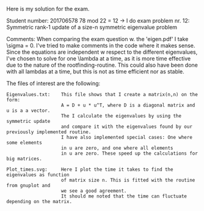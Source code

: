 Here is my solution for the exam.

Student number: 201706578
78 mod 22 = 12 -> I do exam problem nr. 12: 
Symmetric rank-1 update of a size-n symmetric eigenvalue problem

Comments:
    When comparing the exam question w. the 'eigen.pdf' I take \sigma = 0.
    I've tried to make comments in the code where it makes sense. 
    Since the equations are independent w respect to the different eigenvalues, 
    I've chosen to solve for one \lambda at a time,
    as it is more time effective due to the nature of the rootfinding-routine. 
    This could also have been done with all lambdas at a time, but this is not as time efficient nor as stable.

The files of interest are the following:

    Eigenvalues.txt:    This file shows that I create a matrix(n,n) on the form:
                        A = D + u * u^T, where D is a diagonal matrix and u is a a vector.
                        The I calculate the eigenvalues by using the symmetric update 
                        and compare it with the eigenvalues found by our previously implemented routine. 
                        I have also implemented special cases: One where some elements
                        in u are zero, and one where all elements
                        in u are zero. These speed up the calculations for big matrices.

    Plot_times.svg:     Here I plot the time it takes to find the eigenvalues as function
                        of matrix size n. This is fitted with the routine from gnuplot and
                        we see a good agreement.
                        It should me noted that the time can fluctuate depending on the matrix.